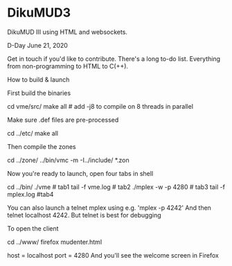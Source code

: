 # DikuMUD3
DikuMUD III using HTML and websockets. 

D-Day June 21, 2020

Get in touch if you'd like to contribute. There's a long to-do list. Everything from non-programming to HTML to C(++).

How to build & launch

First build the binaries

cd vme/src/
make all # add -j8 to compile on 8 threads in parallel


Make sure .def files are pre-processed

cd ../etc/
make all



Then compile the zones

cd ../zone/
../bin/vmc -m -I../include/ *.zon


Now you're ready to launch, open four tabs in shell

cd ../bin/
./vme # tab1
tail -f vme.log # tab2
./mplex -w -p 4280 # tab3
tail -f mplex.log #tab4

You can also launch a telnet mplex using e.g. 'mplex -p 4242'
And then telnet localhost 4242. But telnet is best for debugging

To open the client

cd ../www/
firefox mudenter.html

host = localhost
port = 4280
And you'll see the welcome screen in Firefox
